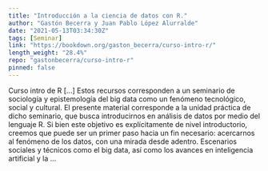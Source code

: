 ```yaml
---
title: "Introducción a la ciencia de datos con R."
author: "Gastón Becerra y Juan Pablo López Alurralde"
date: "2021-05-13T03:34:30Z"
tags: [Seminar]
link: "https://bookdown.org/gaston_becerra/curso-intro-r/"
length_weight: "28.4%"
repo: "gastonbecerra/curso-intro-r"
pinned: false
---
```


Curso intro de R [...] Estos recursos corresponden a un seminario de sociología y epistemología del big data como un fenómeno tecnológico, social y cultural. El presente material corresponde a la unidad práctica de dicho seminario, que busca introducirnos en análisis de datos por medio del lenguaje R. Si bien este objetivo es explícitamente de nivel introductorio, creemos que puede ser un primer paso hacia un fin necesario: acercarnos al fenómeno de los datos, con una mirada desde adentro. Escenarios sociales y técnicos como el big data, así como los avances en inteligencia artificial y la ...

